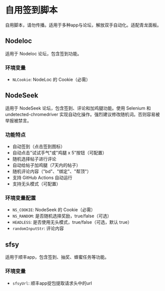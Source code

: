 # 自用签到脚本

自用脚本，请勿传播。适用于多种app与论坛，解放双手自动化。适配青龙面板。

## Nodeloc

适用于 Nodeloc 论坛，包含签到功能。

### 环境变量
- `NLCookie`: NodeLoc 的 Cookie（必需）

## NodeSeek

适用于 NodeSeek 论坛，包含签到、评论和加鸡腿功能。使用 Selenium 和 undetected-chromedriver 实现自动化操作。强烈建议修改随机词。否则容易被举报被禁言。

### 功能特点

- 自动签到（点击签到图标）
- 自动点击"试试手气"或"鸡腿 x 5"按钮（可配置）
- 随机选择帖子进行评论
- 自动给帖子加鸡腿（7天内的帖子）
- 随机评论内容（"bd"、"绑定"、"帮顶"）
- 支持 GitHub Actions 自动运行
- 支持无头模式（可配置）

### 环境变量配置

- `NS_COOKIE`: NodeSeek 的 Cookie（必需）
- `NS_RANDOM`: 是否随机选择奖励，true/false（可选）
- `HEADLESS`: 是否使用无头模式，true/false（可选，默认 true）
- `randomInputStr`: 评论内容

## sfsy

适用于顺丰app，包含签到、抽奖、蜂蜜任务等功能。

### 环境变量
- `sfsyUrl`: 顺丰app捉包提取请求头中的url
